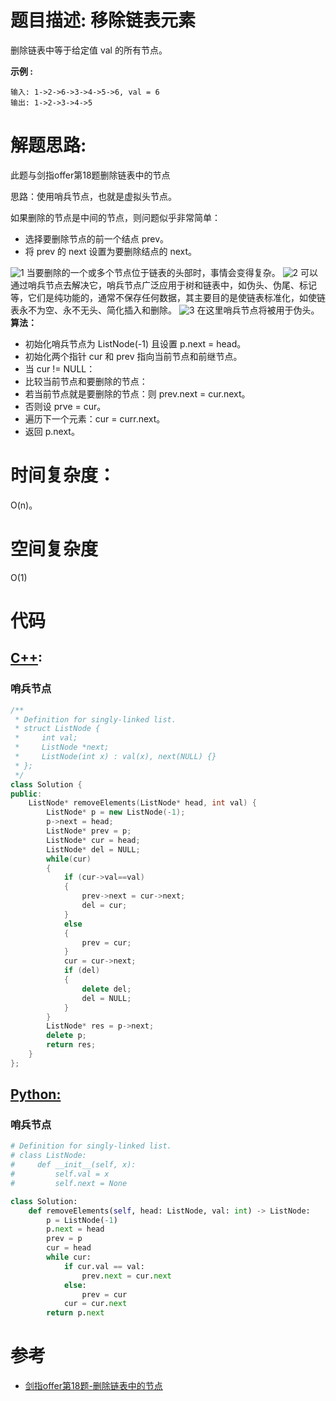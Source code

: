 # 题目描述:  移除链表元素

删除链表中等于给定值 val 的所有节点。

**示例 :**
```
输入: 1->2->6->3->4->5->6, val = 6
输出: 1->2->3->4->5
```

  
# 解题思路:
此题与剑指offer第18题删除链表中的节点

思路：使用哨兵节点，也就是虚拟头节点。

如果删除的节点是中间的节点，则问题似乎非常简单：
  - 选择要删除节点的前一个结点 prev。
  - 将 prev 的 next 设置为要删除结点的 next。
  
  ![1]()
当要删除的一个或多个节点位于链表的头部时，事情会变得复杂。
  ![2]()
可以通过哨兵节点去解决它，哨兵节点广泛应用于树和链表中，如伪头、伪尾、标记等，它们是纯功能的，通常不保存任何数据，其主要目的是使链表标准化，如使链表永不为空、永不无头、简化插入和删除。
  ![3]()
在这里哨兵节点将被用于伪头。
**算法：**

  - 初始化哨兵节点为 ListNode(-1) 且设置 p.next = head。
  - 初始化两个指针 cur 和 prev 指向当前节点和前继节点。
  - 当 cur != NULL：
  - 比较当前节点和要删除的节点：
  - 若当前节点就是要删除的节点：则 prev.next = cur.next。
  - 否则设 prve = cur。
  - 遍历下一个元素：cur = curr.next。
  - 返回 p.next。
 
# 时间复杂度：
   O(n)。
# 空间复杂度
  O(1)
# 代码

## [C++](./Remove-Linked-List-Elements.cpp):

###  哨兵节点
```c++
/**
 * Definition for singly-linked list.
 * struct ListNode {
 *     int val;
 *     ListNode *next;
 *     ListNode(int x) : val(x), next(NULL) {}
 * };
 */
class Solution {
public:
    ListNode* removeElements(ListNode* head, int val) {
        ListNode* p = new ListNode(-1);
        p->next = head;
        ListNode* prev = p;
        ListNode* cur = head;
        ListNode* del = NULL;
        while(cur)
        {
            if (cur->val==val)
            {
                prev->next = cur->next;
                del = cur;
            }
            else
            {
                prev = cur;
            }
            cur = cur->next;
            if (del)
            {
                delete del;
                del = NULL;
            }
        }
        ListNode* res = p->next;
        delete p;
        return res;
    }
};
```
## [Python:](https://github.com/bryceustc/LeetCode_Note/blob/master/python/Remove-Linked-List-Elements/Remove-Linked-List-Elements.py)
###  哨兵节点
```python
# Definition for singly-linked list.
# class ListNode:
#     def __init__(self, x):
#         self.val = x
#         self.next = None

class Solution:
    def removeElements(self, head: ListNode, val: int) -> ListNode:
        p = ListNode(-1)
        p.next = head
        prev = p
        cur = head
        while cur:
            if cur.val == val:
                prev.next = cur.next
            else:
                prev = cur
            cur = cur.next
        return p.next
```
# 参考
  - [剑指offer第18题-删除链表中的节点](https://github.com/bryceustc/CodingInterviews/blob/master/PrintListInReversedOrder/README.md)

